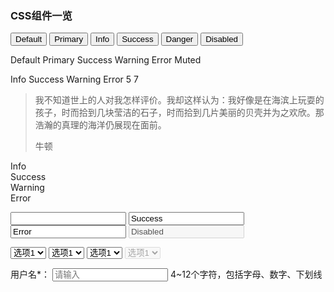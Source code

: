 ### CSS组件一览

<p>
<button class="u-btn">Default</button>
<button class="u-btn u-btn-primary">Primary</button>
<button class="u-btn u-btn-info">Info</button>
<button class="u-btn u-btn-success">Success</button>
<button class="u-btn u-btn-error">Danger</button>
<button class="u-btn z-dis">Disabled</button>
</p>
<p>
<span class="u-text">Default</span>
<span class="u-text u-text-primary">Primary</span>
<span class="u-text u-text-success">Success</span>
<span class="u-text u-text-warning">Warning</span>
<span class="u-text u-text-error">Error</span>
<span class="u-text u-text-muted">Muted</span>
</p>
<p>
<span class="u-badge u-badge-info">Info</span>
<span class="u-badge u-badge-success">Success</span>
<span class="u-badge u-badge-warning">Warning</span>
<span class="u-badge u-badge-error">Error</span>
<span class="u-badge u-badge-info u-badge-number">5</span>
<span class="u-badge u-badge-warning u-badge-number">7</span>
</p>
<blockquote>
    <p>我不知道世上的人对我怎样评价。我却这样认为：我好像是在海滨上玩耍的孩子，时而拾到几块莹洁的石子，时而拾到几片美丽的贝壳并为之欢欣。那浩瀚的真理的海洋仍展现在面前。</p>
    <footer>牛顿</footer>
</blockquote>
<p>
<div class="u-message u-message-info"><i class="message_icon u-icon u-icon-info-circle"></i> Info</div>
<div class="u-message u-message-success"><i class="message_icon u-icon u-icon-success-circle"></i> Success</div>
<div class="u-message u-message-warning"><i class="message_icon u-icon u-icon-warning-circle"></i> Warning</div>
<div class="u-message u-message-error"><i class="message_icon u-icon u-icon-error-circle"></i> Error</div>
</p>
<p>
    <input class="u-input">
    <input class="u-input u-input-success" value="Success" placeholder="请输入">
    <input class="u-input u-input-error" value="Error" placeholder="请输入">
    <input class="u-input" value="Disabled" disabled placeholder="请输入">
</p>
<p>
    <select class="u-select">
        <option>选项1</option>
        <option>选项2</option>
        <option>选项3</option>
    </select>
    <select class="u-select u-select-success">
        <option>选项1</option>
        <option>选项2</option>
        <option>选项3</option>
    </select>
    <select class="u-select u-select-error">
        <option>选项1</option>
        <option>选项2</option>
        <option>选项3</option>
    </select>
    <select class="u-select" disabled>
        <option>选项1</option>
        <option>选项2</option>
        <option>选项3</option>
    </select>
</p>
<p>
<div class="u-formitem">
    <label class="formitem_tt">用户名<span class="formitem_rqr">&#42;</span>：</label>
    <span class="formitem_ct">
        <input class="u-input" placeholder="请输入">
        <span class="u-tip">4~12个字符，包括字母、数字、下划线</span>
    </span>
</div>
</p>